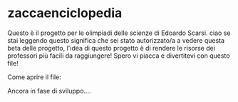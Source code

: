 # zaccaenciclopedia
Questo è il progetto per le olimpiadi delle scienze di Edoardo Scarsi.
ciao se stai leggendo questo significa che sei stato autorizzato/a a vedere questa beta delle progetto, l'idea di questo progetto è di rendere le risorse dei professori più facili da raggiungere! Spero vi piacca e divertitevi con questo file!

Come aprire il file:

Ancora in fase di sviluppo....
